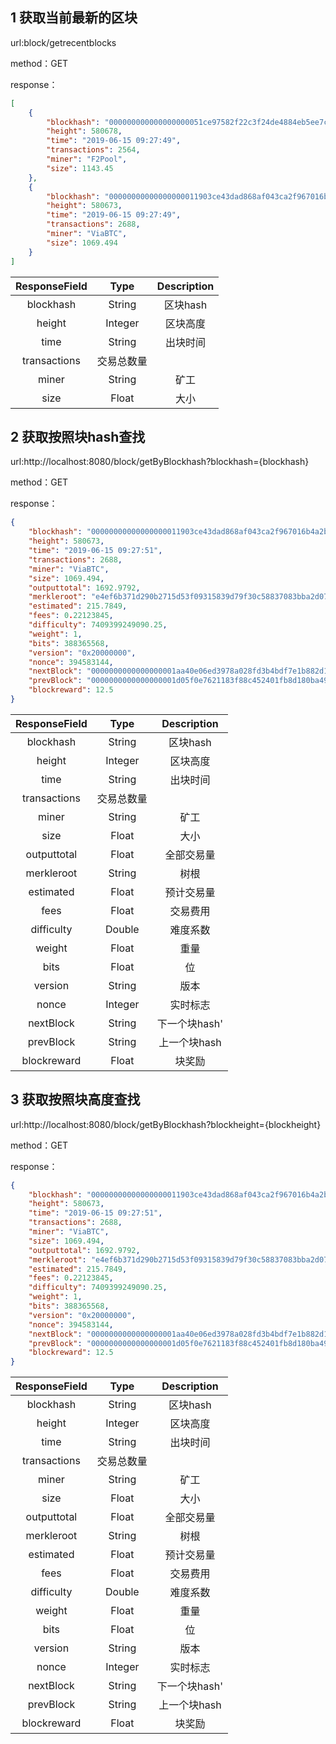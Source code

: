 ## 1 获取当前最新的区块



url:block/getrecentblocks

method：GET

response：
```json
[
    {
        "blockhash": "000000000000000000051ce97582f22c3f24de4884eb5ee7ca98efd563879dba",
        "height": 580678,
        "time": "2019-06-15 09:27:49",
        "transactions": 2564,
        "miner": "F2Pool",
        "size": 1143.45
    },
    {
        "blockhash": "00000000000000000011903ce43dad868af043ca2f967016b4a2ba16e5311e53",
        "height": 580673,
        "time": "2019-06-15 09:27:49",
        "transactions": 2688,
        "miner": "ViaBTC",
        "size": 1069.494
    }
]
```

| ResponseField     |     Type |   Description   | 
| :--------------: | :--------:| :------: |
|    blockhash|   String |  区块hash |
|    height|   Integer |  区块高度 |
|    time|  String |  出块时间 |
|    transactions|   交易总数量 |
|    miner|   String |  矿工 |
|    size|   Float |  大小 |


## 2 获取按照块hash查找



url:http://localhost:8080/block/getByBlockhash?blockhash={blockhash}

method：GET

response：
```json
{
    "blockhash": "00000000000000000011903ce43dad868af043ca2f967016b4a2ba16e5311e53",
    "height": 580673,
    "time": "2019-06-15 09:27:51",
    "transactions": 2688,
    "miner": "ViaBTC",
    "size": 1069.494,
    "outputtotal": 1692.9792,
    "merkleroot": "e4ef6b371d290b2715d53f09315839d79f30c58837083bba2d07eb53576dc2bc",
    "estimated": 215.7849,
    "fees": 0.22123845,
    "difficulty": 7409399249090.25,
    "weight": 1,
    "bits": 388365568,
    "version": "0x20000000",
    "nonce": 394583144,
    "nextBlock": "0000000000000000001aa40e06ed3978a028fd3b4bdf7e1b882d1c827991b096",
    "prevBlock": "0000000000000000001d05f0e7621183f88c452401fb8d180ba49fdd75c5b44e",
    "blockreward": 12.5
}
```

| ResponseField     |     Type |   Description   | 
| :--------------: | :--------:| :------: |
|    blockhash|   String |  区块hash |
|    height|   Integer |  区块高度 |
|    time|  String |  出块时间 |
|    transactions|   交易总数量 |
|    miner|   String |  矿工 |
|    size|   Float |  大小 |
|    outputtotal|   Float |  全部交易量 |
|    merkleroot|   String |  树根 |
|    estimated|   Float |  预计交易量 |
|    fees|   Float |  交易费用 |
|    difficulty|   Double |  难度系数 |
|    weight|   Float |  重量 |
|    bits|   Float |  位 |
|    version|   String |  版本 |
|    nonce|   Integer |  实时标志 |
|    nextBlock|   String |  下一个块hash' |
|    prevBlock|   String |  上一个块hash |
|    blockreward|   Float |  块奖励 |



## 3 获取按照块高度查找



url:http://localhost:8080/block/getByBlockhash?blockheight={blockheight}

method：GET

response：
```json
{
    "blockhash": "00000000000000000011903ce43dad868af043ca2f967016b4a2ba16e5311e53",
    "height": 580673,
    "time": "2019-06-15 09:27:51",
    "transactions": 2688,
    "miner": "ViaBTC",
    "size": 1069.494,
    "outputtotal": 1692.9792,
    "merkleroot": "e4ef6b371d290b2715d53f09315839d79f30c58837083bba2d07eb53576dc2bc",
    "estimated": 215.7849,
    "fees": 0.22123845,
    "difficulty": 7409399249090.25,
    "weight": 1,
    "bits": 388365568,
    "version": "0x20000000",
    "nonce": 394583144,
    "nextBlock": "0000000000000000001aa40e06ed3978a028fd3b4bdf7e1b882d1c827991b096",
    "prevBlock": "0000000000000000001d05f0e7621183f88c452401fb8d180ba49fdd75c5b44e",
    "blockreward": 12.5
}
```

| ResponseField     |     Type |   Description   | 
| :--------------: | :--------:| :------: |
|    blockhash|   String |  区块hash |
|    height|   Integer |  区块高度 |
|    time|  String |  出块时间 |
|    transactions|   交易总数量 |
|    miner|   String |  矿工 |
|    size|   Float |  大小 |
|    outputtotal|   Float |  全部交易量 |
|    merkleroot|   String |  树根 |
|    estimated|   Float |  预计交易量 |
|    fees|   Float |  交易费用 |
|    difficulty|   Double |  难度系数 |
|    weight|   Float |  重量 |
|    bits|   Float |  位 |
|    version|   String |  版本 |
|    nonce|   Integer |  实时标志 |
|    nextBlock|   String |  下一个块hash' |
|    prevBlock|   String |  上一个块hash |
|    blockreward|   Float |  块奖励 |